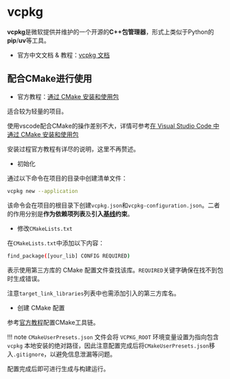 # vcpkg

**vcpkg**是微软提供并维护的一个开源的**C++包管理器**，形式上类似于Python的**pip**/**uv**等工具。

- 官方中文文档 & 教程：[vcpkg 文档](https://learn.microsoft.com/zh-cn/vcpkg/)

## 配合CMake进行使用

- 官方教程：[通过 CMake 安装和使用包](https://learn.microsoft.com/zh-cn/vcpkg/get_started/get-started?pivots=shell-bash#1---set-up-vcpkg)

适合较为轻量的项目。

使用vscode配合CMake的操作差别不大，详情可参考[在 Visual Studio Code 中通过 CMake 安装和使用包](https://learn.microsoft.com/zh-cn/vcpkg/get_started/get-started-vscode?pivots=shell-bash)

安装过程官方教程有详尽的说明，这里不再赘述。

- 初始化

通过以下命令在项目的目录中创建清单文件：
```bash
vcpkg new --application
```

该命令会在项目的根目录下创建`vcpkg.json`和`vcpkg-configuration.json`。二者的作用分别是**作为依赖项列表**及**引入[基线](https://learn.microsoft.com/zh-cn/vcpkg/reference/vcpkg-configuration-json#registry-baseline)约束**。

- 修改`CMakeLists.txt`

在`CMakeLists.txt`中添加以下内容：
```bash
find_package([your_lib] CONFIG REQUIRED)
```
表示使用第三方库的 CMake 配置文件查找该库。`REQUIRED`关键字确保在找不到包时生成错误。

注意`target_link_libraries`列表中也需添加引入的第三方库名。

- 创建 CMake 配置

参考[官方教程](https://learn.microsoft.com/zh-cn/vcpkg/get_started/get-started?pivots=shell-bash#4---build-and-run-the-project)配置CMake工具链。

!!! note
    `CMakeUserPresets.json` 文件会将 `VCPKG_ROOT` 环境变量设置为指向包含 `vcpkg` 本地安装的绝对路径，因此注意配置完成后将`CMakeUserPresets.json`移入`.gitignore`，以避免信息泄漏等问题。

配置完成后即可进行生成与构建运行。
